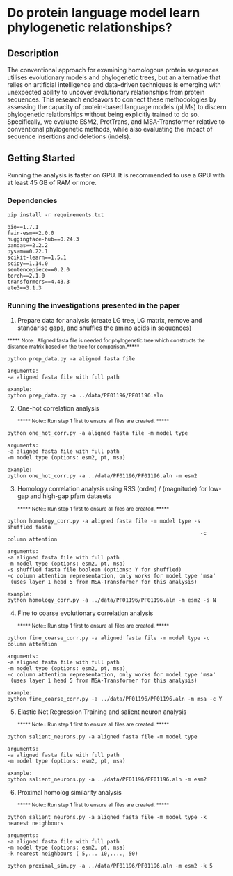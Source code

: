 # Do protein language model learn phylogenetic relationships?

## Description
The conventional approach for examining homologous protein sequences utilises evolutionary models and phylogenetic trees, but an alternative that relies on artificial intelligence
and data-driven techniques is emerging with unexpected ability to uncover evolutionary relationships from protein sequences.
This research endeavors to connect these methodologies by assessing the capacity of protein-based language models (pLMs)
to discern phylogenetic relationships without being explicitly trained to do so. Specifically, we evaluate ESM2, ProtTrans, and
MSA-Transformer relative to conventional phylogenetic methods, while also evaluating the impact of sequence insertions and
deletions (indels). 

## Getting Started

Running the analysis is faster on GPU. It is recommended to use a GPU with at least 45 GB of RAM or more.

### Dependencies
```
pip install -r requirements.txt

bio==1.7.1
fair-esm==2.0.0
huggingface-hub==0.24.3
pandas==2.2.2
pysam==0.22.1
scikit-learn==1.5.1
scipy==1.14.0
sentencepiece==0.2.0
torch==2.1.0
transformers==4.43.3
ete3==3.1.3
```

### Running the investigations presented in the paper

1. Prepare data for analysis (create LG tree, LG matrix, remove and standarise gaps, and shuffles the amino acids in sequences)

<sub> ***** Note:: Aligned fasta file is needed for phylogenetic tree which constructs the distance matrix based on the tree for comparison.***** </sub>

```
python prep_data.py -a aligned fasta file

arguments:
-a aligned fasta file with full path

example:
python prep_data.py -a ../data/PF01196/PF01196.aln
```
2. One-hot correlation analysis

   <sub> ***** Note:: Run step 1 first to ensure all files are created. ***** </sub>
```
python one_hot_corr.py -a aligned fasta file -m model type

arguments:
-a aligned fasta file with full path
-m model type (options: esm2, pt, msa)

example:
python one_hot_corr.py -a ../data/PF01196/PF01196.aln -m esm2
```
3. Homology correlation analysis using RSS (order) / (magnitude) for low-gap and high-gap pfam datasets

   <sub> ***** Note:: Run step 1 first to ensure all files are created. ***** </sub>
```
python homology_corr.py -a aligned fasta file -m model type -s shuffled fasta
                                                              -c column attention

arguments:
-a aligned fasta file with full path
-m model type (options: esm2, pt, msa)
-s shuffled fasta file boolean (options: Y for shuffled)
-c column attention representation, only works for model type 'msa'
 (uses layer 1 head 5 from MSA-Transformer for this analysis)

example:
python homology_corr.py -a ../data/PF01196/PF01196.aln -m esm2 -s N
```
4. Fine to coarse evolutionary correlation analysis

   <sub> ***** Note:: Run step 1 first to ensure all files are created. ***** </sub>
```
python fine_coarse_corr.py -a aligned fasta file -m model type -c column attention

arguments:
-a aligned fasta file with full path
-m model type (options: esm2, pt, msa)
-c column attention representation, only works for model type 'msa'
 (uses layer 1 head 5 from MSA-Transformer for this analysis)

example:
python fine_coarse_corr.py -a ../data/PF01196/PF01196.aln -m msa -c Y
```
5. Elastic Net Regression Training and salient neuron analysis

   <sub> ***** Note:: Run step 1 first to ensure all files are created. ***** </sub>
```
python salient_neurons.py -a aligned fasta file -m model type

arguments:
-a aligned fasta file with full path
-m model type (options: esm2, pt, msa)

example:
python salient_neurons.py -a ../data/PF01196/PF01196.aln -m esm2

```
6. Proximal homolog similarity analysis
   
   <sub> ***** Note:: Run step 1 first to ensure all files are created. ***** </sub>
```
python salient_neurons.py -a aligned fasta file -m model type -k nearest neighbours

arguments:
-a aligned fasta file with full path
-m model type (options: esm2, pt, msa)
-k nearest neighbours ( 5,... 10,...., 50)

python proximal_sim.py -a ../data/PF01196/PF01196.aln -m esm2 -k 5
```
